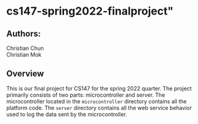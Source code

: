 # cs147-spring2022-finalproject"

## Authors:
Christian Chun  
Christian Mok

## Overview
This is our final project for CS147 for the spring 2022 quarter. The project primarily consists of two parts: microcontroller and server. The microcontroller located in the `microcontroller` directory contains all the platform code. The `server` directory contains all the web service behavior used to log the data sent by the microcontroller.